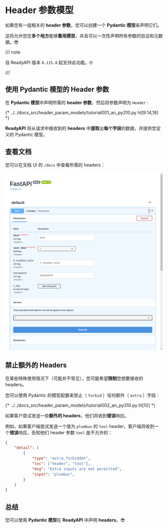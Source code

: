 # Header 参数模型

如果您有一组相关的 **header 参数**，您可以创建一个 **Pydantic 模型**来声明它们。

这将允许您在**多个地方**能够**重用模型**，并且可以一次性声明所有参数的验证和元数据。😎

/// note

自 ReadyAPI 版本 `0.115.0` 起支持此功能。🤓

///

## 使用 Pydantic 模型的 Header 参数

在 **Pydantic 模型**中声明所需的 **header 参数**，然后将参数声明为 `Header` :

{* ../../docs_src/header_param_models/tutorial001_an_py310.py hl[9:14,18] *}

**ReadyAPI** 将从请求中接收到的 **headers** 中**提取**出**每个字段**的数据，并提供您定义的 Pydantic 模型。

## 查看文档

您可以在文档 UI 的 `/docs` 中查看所需的 headers：

<div class="screenshot">
<img src="/img/tutorial/header-param-models/image01.png">
</div>

## 禁止额外的 Headers

在某些特殊使用情况下（可能并不常见），您可能希望**限制**您想要接收的 headers。

您可以使用 Pydantic 的模型配置来禁止（ `forbid` ）任何额外（ `extra` ）字段：

{* ../../docs_src/header_param_models/tutorial002_an_py310.py hl[10] *}

如果客户尝试发送一些**额外的 headers**，他们将收到**错误**响应。

例如，如果客户端尝试发送一个值为 `plumbus` 的 `tool` header，客户端将收到一个**错误**响应，告知他们 header 参数 `tool` 是不允许的：

```json
{
    "detail": [
        {
            "type": "extra_forbidden",
            "loc": ["header", "tool"],
            "msg": "Extra inputs are not permitted",
            "input": "plumbus",
        }
    ]
}
```

## 总结

您可以使用 **Pydantic 模型**在 **ReadyAPI** 中声明 **headers**。😎
